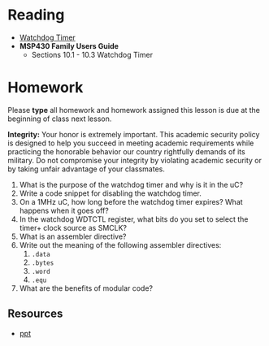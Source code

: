 # Reading

- [Watchdog Timer](http://en.wikipedia.org/wiki/Watchdog_timer)
- **MSP430 Family Users Guide**
    - Sections 10.1 - 10.3 Watchdog Timer

# Homework

Please **type** all homework and homework assigned this lesson is due at the
beginning of class next lesson.

**Integrity:** Your honor is extremely important.  This academic security policy is designed to help you succeed in meeting academic requirements while practicing the honorable behavior our country rightfully demands of its military.  Do not compromise your integrity by violating academic security or by taking unfair advantage of your classmates.

1. What is the purpose of the watchdog timer and why is it in the uC?
1. Write a code snippet for disabling the watchdog timer.
1. On a 1MHz uC, how long before the watchdog timer expires? What happens when
  it goes off?
1. In the watchdog WDTCTL register, what bits do you set to select the timer+ clock
  source as SMCLK?
1. What is an assembler directive?
1. Write out the meaning of the following assembler directives:
    1. `.data`
    1. `.bytes`
    1. `.word`
    1. `.equ`
1. What are the benefits of modular code?


## Resources

- [ppt](Lsn7.pptx)
